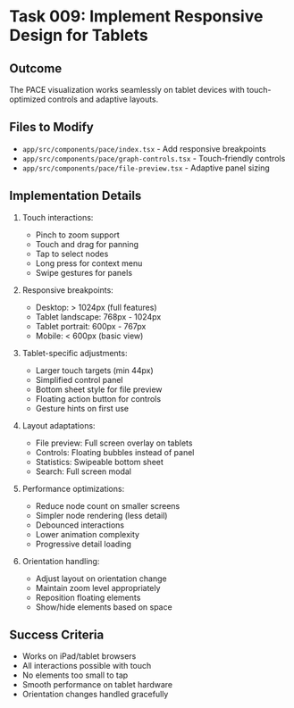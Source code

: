 # Task 009: Implement Responsive Design for Tablets

## Outcome
The PACE visualization works seamlessly on tablet devices with touch-optimized controls and adaptive layouts.

## Files to Modify
- `app/src/components/pace/index.tsx` - Add responsive breakpoints
- `app/src/components/pace/graph-controls.tsx` - Touch-friendly controls
- `app/src/components/pace/file-preview.tsx` - Adaptive panel sizing

## Implementation Details
1. Touch interactions:
   - Pinch to zoom support
   - Touch and drag for panning
   - Tap to select nodes
   - Long press for context menu
   - Swipe gestures for panels

2. Responsive breakpoints:
   - Desktop: > 1024px (full features)
   - Tablet landscape: 768px - 1024px
   - Tablet portrait: 600px - 767px
   - Mobile: < 600px (basic view)

3. Tablet-specific adjustments:
   - Larger touch targets (min 44px)
   - Simplified control panel
   - Bottom sheet style for file preview
   - Floating action button for controls
   - Gesture hints on first use

4. Layout adaptations:
   - File preview: Full screen overlay on tablets
   - Controls: Floating bubbles instead of panel
   - Statistics: Swipeable bottom sheet
   - Search: Full screen modal

5. Performance optimizations:
   - Reduce node count on smaller screens
   - Simpler node rendering (less detail)
   - Debounced interactions
   - Lower animation complexity
   - Progressive detail loading

6. Orientation handling:
   - Adjust layout on orientation change
   - Maintain zoom level appropriately
   - Reposition floating elements
   - Show/hide elements based on space

## Success Criteria
- Works on iPad/tablet browsers
- All interactions possible with touch
- No elements too small to tap
- Smooth performance on tablet hardware
- Orientation changes handled gracefully